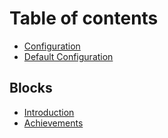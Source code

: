 # Table of contents

* [Configuration](README.md)
* [Default Configuration](default-configuration.md)

## Blocks

* [Introduction](blocks/introducation.md)
* [Achievements](blocks/achievements.md)
